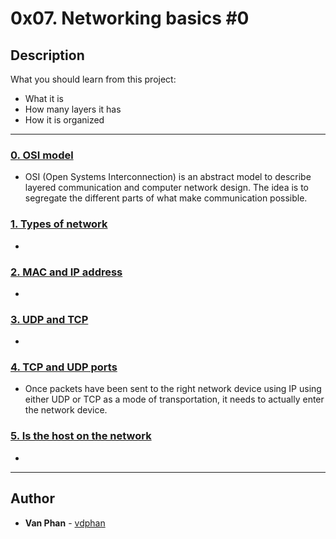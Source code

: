 # 0x07. Networking basics #0

## Description
What you should learn from this project:

* What it is
* How many layers it has
* How it is organized

---

### [0. OSI model](./0-OSI_model)
* OSI (Open Systems Interconnection) is an abstract model to describe layered communication and computer network design. The idea is to segregate the different parts of what make communication possible.


### [1. Types of network](./1-types_of_network)
* 


### [2. MAC and IP address](./2-MAC_and_IP_address)
* 


### [3. UDP and TCP](./3-UDP_and_TCP)
* 


### [4. TCP and UDP ports](./4-TCP_and_UDP_ports)
* Once packets have been sent to the right network device using IP using either UDP or TCP as a mode of transportation, it needs to actually enter the network device.


### [5. Is the host on the network](./5-is_the_host_on_the_network)
* 

---

## Author
* **Van Phan** - [vdphan](https://github.com/vdphan)
